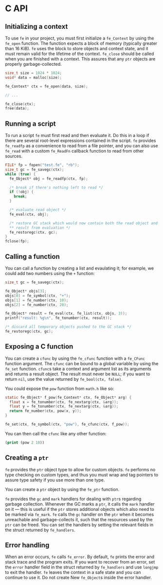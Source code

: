 # C API

## Initializing a context

To use `fe` in your project, you must first initialize a `fe_Context` by using
the `fe_open` function. The function expects a block of memory (typically
greater than 16 KiB). `fe` uses the block to store objects and context state,
and it must remain valid for the lifetime of the context. `fe_close` should be
called when you are finished with a context. This assures that any `ptr` objects
are properly garbage-collected.

```c
size_t size = 1024 * 1024;
void* data = malloc(size);

fe_Context* ctx = fe_open(data, size);

// ...

fe_close(ctx);
free(data);
```

## Running a script

To run a script `fe` must first read and then evaluate it. Do this in a loop if
there are several root-level expressions contained in the script. `fe` provides
`fe_readfp` as a convenience to read from a file pointer, and you can also use
`fe_read` with a custom `fe_ReadFn` callback function to read from other
sources.

```c
FILE* fp = fopen("test.fe", "rb");
size_t gc = fe_savegc(ctx);
while (true) {
  fe_Object* obj = fe_readfp(ctx, fp);

  /* break if there's nothing left to read */
  if (!obj) {
    break;
  }

  /* evaluate read object */
  fe_eval(ctx, obj);

  /* restore GC stack which would now contain both the read object and
  ** result from evaluation */
  fe_restoregc(ctx, gc);
}
fclose(fp);
```

## Calling a function

You can call a function by creating a list and evaulating it; for example, we
could add two numbers using the `+` function:

```c
size_t gc = fe_savegc(ctx);

fe_Object* objs[3];
objs[0] = fe_symbol(ctx, "+");
objs[1] = fe_number(ctx, 10);
objs[2] = fe_number(ctx, 20);

fe_Object* result = fe_eval(ctx, fe_list(ctx, objs, 3));
printf("result: %g\n", fe_tonumber(ctx, result));

/* discard all temporary objects pushed to the GC stack */
fe_restoregc(ctx, gc);
```

## Exposing a C function

You can create a `cfunc` by using the `fe_cfunc` function with a `fe_CFunc`
function argument. The `cfunc` can be bound to a global variable by using the
`fe_set` function. `cfunc`s take a context and argument list as its arguments
and returns a result object. The result must never be `NULL`; if you want to
return `nil`, use the value returned by `fe_bool(ctx, false)`.

You could expose the `pow` function from `math.h` like so:

```c
static fe_Object* f_pow(fe_Context* ctx, fe_Object* arg) {
  float x = fe_tonumber(ctx, fe_nextarg(ctx, &arg));
  float y = fe_tonumber(ctx, fe_nextarg(ctx, &arg));
  return fe_number(ctx, pow(x, y));
}

fe_set(ctx, fe_symbol(ctx, "pow"), fe_cfunc(ctx, f_pow));
```

You can then call the `cfunc` like any other function:

```clojure
(print (pow 2 10))
```

## Creating a `ptr`

`fe` provides the `ptr` object type to allow for custom objects. `fe` performs
no type checking on custom types, and thus you must wrap and tag pointers to
assure type safety if you use more than one type.

You can create a `ptr` object by using the `fe_ptr` function.

`fe` provides the `gc` and `mark` handlers for dealing with `ptr`s regarding
garbage collection. Whenever the GC marks a `ptr`, it calls the `mark` handler
on it — this is useful if the `ptr` stores additional objects which also need to
be marked via `fe_mark`. `fe` calls the `gc` handler on the `ptr` when it
becomes unreachable and garbage-collects it, such that the resources used by the
`ptr` can be freed. You can set the handlers by setting the relevant fields in
the struct returned by `fe_handlers`.

## Error handling

When an error occurs, `fe` calls `fe_error`. By default, `fe` prints the error
and stack trace and the program exits. If you want to recover from an error, set
the `error` handler field in the struct returned by `fe_handlers` and use
`longjmp` to exit the handler. `fe` leaves the context in a safe state and you
can continue to use it. Do not create New `fe_Object`s  inside the error
handler.
